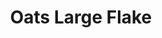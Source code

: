 ---
title: Oats Large Flake
price: $30.75
description: Duis bibendum, felis sed interdum venenatis, turpis enim blandit mi, in porttitor pede justo eu massa. Donec dapibus. Duis at velit eu est congue elementum.
image: https://dummyimage.com/100x250.png/dddddd/000000
---